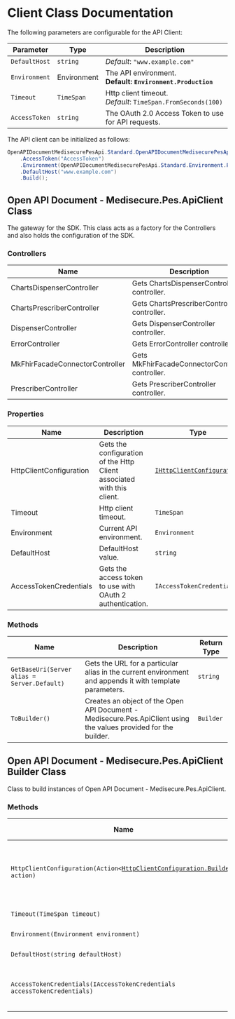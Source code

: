 
# Client Class Documentation

The following parameters are configurable for the API Client:

| Parameter | Type | Description |
|  --- | --- | --- |
| `DefaultHost` | `string` | *Default*: `"www.example.com"` |
| `Environment` | Environment | The API environment. <br> **Default: `Environment.Production`** |
| `Timeout` | `TimeSpan` | Http client timeout.<br>*Default*: `TimeSpan.FromSeconds(100)` |
| `AccessToken` | `string` | The OAuth 2.0 Access Token to use for API requests. |

The API client can be initialized as follows:

```csharp
OpenAPIDocumentMedisecurePesApi.Standard.OpenAPIDocumentMedisecurePesApiClient client = new OpenAPIDocumentMedisecurePesApi.Standard.OpenAPIDocumentMedisecurePesApiClient.Builder()
    .AccessToken("AccessToken")
    .Environment(OpenAPIDocumentMedisecurePesApi.Standard.Environment.Production)
    .DefaultHost("www.example.com")
    .Build();
```

## Open API Document - Medisecure.Pes.ApiClient Class

The gateway for the SDK. This class acts as a factory for the Controllers and also holds the configuration of the SDK.

### Controllers

| Name | Description |
|  --- | --- |
| ChartsDispenserController | Gets ChartsDispenserController controller. |
| ChartsPrescriberController | Gets ChartsPrescriberController controller. |
| DispenserController | Gets DispenserController controller. |
| ErrorController | Gets ErrorController controller. |
| MkFhirFacadeConnectorController | Gets MkFhirFacadeConnectorController controller. |
| PrescriberController | Gets PrescriberController controller. |

### Properties

| Name | Description | Type |
|  --- | --- | --- |
| HttpClientConfiguration | Gets the configuration of the Http Client associated with this client. | [`IHttpClientConfiguration`](http-client-configuration.md) |
| Timeout | Http client timeout. | `TimeSpan` |
| Environment | Current API environment. | `Environment` |
| DefaultHost | DefaultHost value. | `string` |
| AccessTokenCredentials | Gets the access token to use with OAuth 2 authentication. | `IAccessTokenCredentials` |

### Methods

| Name | Description | Return Type |
|  --- | --- | --- |
| `GetBaseUri(Server alias = Server.Default)` | Gets the URL for a particular alias in the current environment and appends it with template parameters. | `string` |
| `ToBuilder()` | Creates an object of the Open API Document - Medisecure.Pes.ApiClient using the values provided for the builder. | `Builder` |

## Open API Document - Medisecure.Pes.ApiClient Builder Class

Class to build instances of Open API Document - Medisecure.Pes.ApiClient.

### Methods

| Name | Description | Return Type |
|  --- | --- | --- |
| `HttpClientConfiguration(Action<`[`HttpClientConfiguration.Builder`](http-client-configuration-builder.md)`> action)` | Gets the configuration of the Http Client associated with this client. | `Builder` |
| `Timeout(TimeSpan timeout)` | Http client timeout. | `Builder` |
| `Environment(Environment environment)` | Current API environment. | `Builder` |
| `DefaultHost(string defaultHost)` | DefaultHost value. | `Builder` |
| `AccessTokenCredentials(IAccessTokenCredentials accessTokenCredentials)` | Gets the access token to use with OAuth 2 authentication. | `Builder` |

